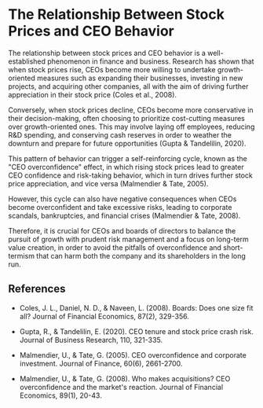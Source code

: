 # The Relationship Between Stock Prices and CEO Behavior

The relationship between stock prices and CEO behavior is a well-established phenomenon in finance and business. Research has shown that when stock prices rise, CEOs become more willing to undertake growth-oriented measures such as expanding their businesses, investing in new projects, and acquiring other companies, all with the aim of driving further appreciation in their stock price (Coles et al., 2008).

Conversely, when stock prices decline, CEOs become more conservative in their decision-making, often choosing to prioritize cost-cutting measures over growth-oriented ones. This may involve laying off employees, reducing R&D spending, and conserving cash reserves in order to weather the downturn and prepare for future opportunities (Gupta & Tandelilin, 2020).

This pattern of behavior can trigger a self-reinforcing cycle, known as the "CEO overconfidence" effect, in which rising stock prices lead to greater CEO confidence and risk-taking behavior, which in turn drives further stock price appreciation, and vice versa (Malmendier & Tate, 2005).

However, this cycle can also have negative consequences when CEOs become overconfident and take excessive risks, leading to corporate scandals, bankruptcies, and financial crises (Malmendier & Tate, 2008).

Therefore, it is crucial for CEOs and boards of directors to balance the pursuit of growth with prudent risk management and a focus on long-term value creation, in order to avoid the pitfalls of overconfidence and short-termism that can harm both the company and its shareholders in the long run.

## References

- Coles, J. L., Daniel, N. D., & Naveen, L. (2008). Boards: Does one size fit all? Journal of Financial Economics, 87(2), 329-356.

- Gupta, R., & Tandelilin, E. (2020). CEO tenure and stock price crash risk. Journal of Business Research, 110, 321-335.

- Malmendier, U., & Tate, G. (2005). CEO overconfidence and corporate investment. Journal of Finance, 60(6), 2661-2700.

- Malmendier, U., & Tate, G. (2008). Who makes acquisitions? CEO overconfidence and the market's reaction. Journal of Financial Economics, 89(1), 20-43.

